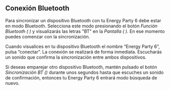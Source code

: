 ## Conexión Bluetooth
Para sincronizar un dispositivo Bluetooth con tu Energy Party 6 debe estar en modo Bluetooth. Selecciona este modo presionando el botón *Función Bluetooth ( )* y visualizarás las letras "BT" en la *Pantalla ( )*. En ese momento puedes comenzar con la sincronización.

Cuando visualices en tu dispositivo Bluetooth el nombre “Energy Party 6”, pulsa “conectar”. La conexión se realizará de forma inmediata. Escucharás un sonido que confirma la sincronización entre ambos dispositivos.

Si deseas emparejar otro dispositivo Bluetooth, mantén pulsado el botón *Sincronización BT ()* durante unos segundos hasta que escuches un sonido de confirmación, entonces tu Energy Party 6 entrará modo búsqueda de nuevo.
